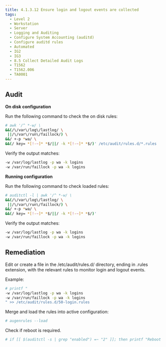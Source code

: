 ```yaml
---
title: 4.1.3.12 Ensure login and logout events are collected
tags:
  - Level 2
  - Workstation
  - Server
  - Logging and Auditing
  - Configure System Accounting (auditd)
  - Configure auditd rules
  - Automated
  - IG2
  - IG3
  - 8.5 Collect Detailed Audit Logs
  - T1562
  - T1562.006
  - TA0001
---
```


## Audit
**On disk configuration**

Run the following command to check the on disk rules:
```bash
# awk '/^ *-w/ \
&&(/\/var\/log\/lastlog/ \
 ||/\/var\/run\/faillock/) \
&&/ +-p *wa/ \
&&(/ key= *[!-~]* *$/||/ -k *[!-~]* *$/)' /etc/audit/rules.d/*.rules
```

Verify the output matches:
```bash
-w /var/log/lastlog -p wa -k logins
-w /var/run/faillock -p wa -k logins
```

**Running configuration**

Run the following command to check loaded rules:
```bash
# auditctl -l | awk '/^ *-w/ \
&&(/\/var\/log\/lastlog/ \
 ||/\/var\/run\/faillock/) \
&&/ +-p *wa/ \
&&(/ key= *[!-~]* *$/||/ -k *[!-~]* *$/)'
```

Verify the output matches:
```bash
-w /var/log/lastlog -p wa -k logins
-w /var/run/faillock -p wa -k logins
```

## Remediation
Edit or create a file in the /etc/audit/rules.d/ directory, ending in .rules extension, with the relevant rules to monitor login and logout events.

Example:
```bash
# printf "
-w /var/log/lastlog -p wa -k logins
-w /var/run/faillock -p wa -k logins
" >> /etc/audit/rules.d/50-login.rules
```

Merge and load the rules into active configuration:
```bash
# augenrules --load
```

Check if reboot is required.
```bash
# if [[ $(auditctl -s | grep "enabled") =~ "2" ]]; then printf "Reboot required to load rules\n"; fi
```
